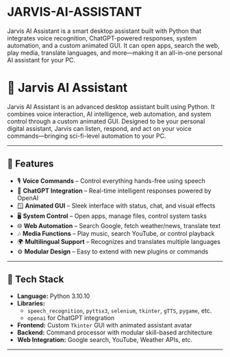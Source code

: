 # JARVIS-AI-ASSISTANT
Jarvis AI Assistant is a smart desktop assistant built with Python that integrates voice recognition, ChatGPT-powered responses, system automation, and a custom animated GUI. It can open apps, search the web, play media, translate languages, and more—making it an all-in-one personal AI assistant for your PC.

# 🤖 Jarvis AI Assistant

Jarvis AI Assistant is an advanced desktop assistant built using Python. It combines voice interaction, AI intelligence, web automation, and system control through a custom animated GUI. Designed to be your personal digital assistant, Jarvis can listen, respond, and act on your voice commands—bringing sci-fi-level automation to your PC.

---

## 🚀 Features

- 🎙️ **Voice Commands** – Control everything hands-free using speech
- 🧠 **ChatGPT Integration** – Real-time intelligent responses powered by OpenAI
- 🪟 **Animated GUI** – Sleek interface with status, chat, and visual effects
- 🖥️ **System Control** – Open apps, manage files, control system tasks
- 🌐 **Web Automation** – Search Google, fetch weather/news, translate text
- 🎶 **Media Functions** – Play music, search YouTube, or control playback
- 🌍 **Multilingual Support** – Recognizes and translates multiple languages
- ⚙️ **Modular Design** – Easy to extend with new plugins or commands

---

## 📁 Tech Stack

- **Language:** Python 3.10.10
- **Libraries:** 
  - `speech_recognition`, `pyttsx3`, `selenium`, `tkinter`, `gTTS`, `pygame`, etc.
  - `openai` for ChatGPT integration
- **Frontend:** Custom `Tkinter` GUI with animated assistant avatar
- **Backend:** Command processor with modular skill-based architecture
- **Web Integration:** Google search, YouTube, Weather APIs, etc.

---

